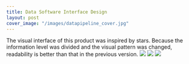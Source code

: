```yaml
---
title: Data Software Interface Design
layout: post
cover_image: "/images/datapipeline_cover.jpg"
---
```


The visual interface of this product was inspired by stars. Because the information level was divided and the visual pattern was changed, readability is better than that in the previous version.
![](/images/datapipeline_1.png)
![](/images/datapipeline_2.png)
![](/images/datapipeline_3.png)
